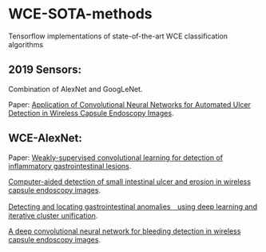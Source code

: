 # WCE-SOTA-methods
Tensorflow implementations of state-of-the-art WCE classification algorithms

## 2019 Sensors:
Combination of AlexNet and GoogLeNet. 

Paper: [Application of Convolutional Neural Networks for Automated Ulcer Detection in Wireless Capsule Endoscopy Images](https://www.ncbi.nlm.nih.gov/pmc/articles/PMC6471286/).

## WCE-AlexNet:
Paper: [Weakly-supervised convolutional learning for detection of inflammatory gastrointestinal lesions](https://ieeexplore.ieee.org/stamp/stamp.jsp?tp=&arnumber=7738279).

[Computer-aided detection of small intestinal ulcer and erosion in wireless capsule endoscopy images](https://iopscience.iop.org/article/10.1088/1361-6560/aad51c/meta).

[Detecting and locating gastrointestinal anomalies　using deep learning and iterative cluster unification](https://ieeexplore.ieee.org/stamp/stamp.jsp?tp=&arnumber=8359121).

[A deep convolutional neural network for bleeding detection in wireless capsule endoscopy images](https://ieeexplore.ieee.org/stamp/stamp.jsp?tp=&arnumber=7590783).

